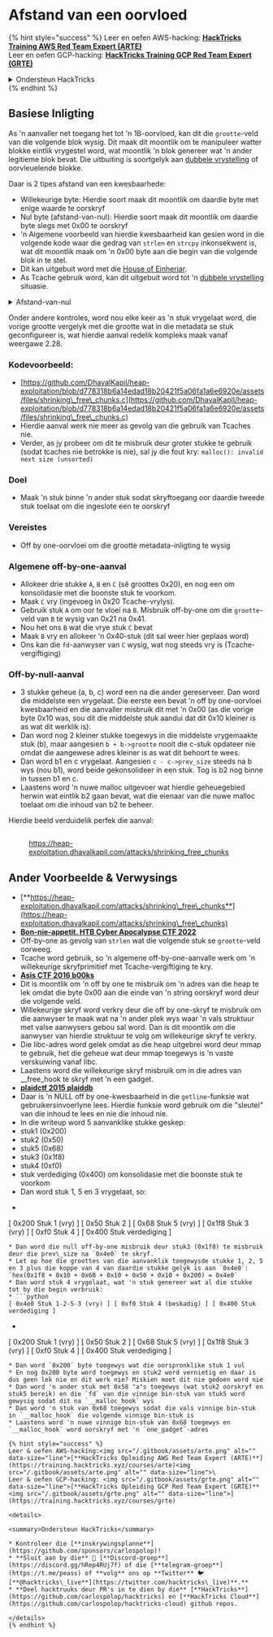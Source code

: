 # Afstand van een oorvloed

{% hint style="success" %}
Leer en oefen AWS-hacking: <img src="/.gitbook/assets/arte.png" alt="" data-size="line">[**HackTricks Training AWS Red Team Expert (ARTE)**](https://training.hacktricks.xyz/courses/arte)<img src="/.gitbook/assets/arte.png" alt="" data-size="line">\
Leer en oefen GCP-hacking: <img src="/.gitbook/assets/grte.png" alt="" data-size="line">[**HackTricks Training GCP Red Team Expert (GRTE)**<img src="/.gitbook/assets/grte.png" alt="" data-size="line">](https://training.hacktricks.xyz/courses/grte)

<details>

<summary>Ondersteun HackTricks</summary>

* Controleer de [**abonnementsplannen**](https://github.com/sponsors/carlospolop)!
* **Sluit je aan bij de** 💬 [**Discord-groep**](https://discord.gg/hRep4RUj7f) of de [**telegramgroep**](https://t.me/peass) of **volg** ons op **Twitter** 🐦 [**@hacktricks\_live**](https://twitter.com/hacktricks\_live)**.**
* **Deel hacktrucs door PR's in te dienen bij de** [**HackTricks**](https://github.com/carlospolop/hacktricks) en [**HackTricks Cloud**](https://github.com/carlospolop/hacktricks-cloud) github-repos.

</details>
{% endhint %}

## Basiese Inligting

As 'n aanvaller net toegang het tot 'n 1B-oorvloed, kan dit die `grootte`-veld van die volgende blok wysig. Dit maak dit moontlik om te manipuleer watter blokke eintlik vrygestel word, wat moontlik 'n blok genereer wat 'n ander legitieme blok bevat. Die uitbuiting is soortgelyk aan [dubbele vrystelling](double-free.md) of oorvleuelende blokke.

Daar is 2 tipes afstand van een kwesbaarhede:

* Willekeurige byte: Hierdie soort maak dit moontlik om daardie byte met enige waarde te oorskryf
* Nul byte (afstand-van-nul): Hierdie soort maak dit moontlik om daardie byte slegs met 0x00 te oorskryf
* 'n Algemene voorbeeld van hierdie kwesbaarheid kan gesien word in die volgende kode waar die gedrag van `strlen` en `strcpy` inkonsekwent is, wat dit moontlik maak om 'n 0x00 byte aan die begin van die volgende blok in te stel.
* Dit kan uitgebuit word met die [House of Einherjar](house-of-einherjar.md).
* As Tcache gebruik word, kan dit uitgebuit word tot 'n [dubbele vrystelling](double-free.md) situasie.

<details>

<summary>Afstand-van-nul</summary>
```c
// From https://ctf-wiki.mahaloz.re/pwn/linux/glibc-heap/off_by_one/
int main(void)
{
char buffer[40]="";
void *chunk1;
chunk1 = malloc(24);
puts("Get Input");
gets(buffer);
if(strlen(buffer)==24)
{
strcpy(chunk1,buffer);
}
return 0;
}
```
</details>

Onder andere kontroles, word nou elke keer as 'n stuk vrygelaat word, die vorige grootte vergelyk met die grootte wat in die metadata se stuk geconfigureer is, wat hierdie aanval redelik kompleks maak vanaf weergawe 2.28.

### Kodevoorbeeld:

* [https://github.com/DhavalKapil/heap-exploitation/blob/d778318b6a14edad18b20421f5a06fa1a6e6920e/assets/files/shrinking\_free\_chunks.c](https://github.com/DhavalKapil/heap-exploitation/blob/d778318b6a14edad18b20421f5a06fa1a6e6920e/assets/files/shrinking\_free\_chunks.c)
* Hierdie aanval werk nie meer as gevolg van die gebruik van Tcaches nie.
* Verder, as jy probeer om dit te misbruik deur groter stukke te gebruik (sodat tcaches nie betrokke is nie), sal jy die fout kry: `malloc(): invalid next size (unsorted)`

### Doel

* Maak 'n stuk binne 'n ander stuk sodat skryftoegang oor daardie tweede stuk toelaat om die ingeslote een te oorskryf

### Vereistes

* Off by one-oorvloei om die grootte metadata-inligting te wysig

### Algemene off-by-one-aanval

* Allokeer drie stukke `A`, `B` en `C` (sê groottes 0x20), en nog een om konsolidasie met die boonste stuk te voorkom.
* Maak `C` vry (ingevoeg in 0x20 Tcache-vrylys).
* Gebruik stuk `A` om oor te vloei na `B`. Misbruik off-by-one om die `grootte`-veld van `B` te wysig van 0x21 na 0x41.
* Nou het ons `B` wat die vrye stuk `C` bevat
* Maak `B` vry en allokeer 'n 0x40-stuk (dit sal weer hier geplaas word)
* Ons kan die `fd`-aanwyser van `C` wysig, wat nog steeds vry is (Tcache-vergiftiging)

### Off-by-null-aanval

* 3 stukke geheue (a, b, c) word een na die ander gereserveer. Dan word die middelste een vrygelaat. Die eerste een bevat 'n off by one-oorvloei kwesbaarheid en die aanvaller misbruik dit met 'n 0x00 (as die vorige byte 0x10 was, sou dit die middelste stuk aandui dat dit 0x10 kleiner is as wat dit werklik is).
* Dan word nog 2 kleiner stukke toegewys in die middelste vrygemaakte stuk (b), maar aangesien `b + b->grootte` nooit die c-stuk opdateer nie omdat die aangewese adres kleiner is as wat dit behoort te wees.
* Dan word b1 en c vrygelaat. Aangesien `c - c->prev_size` steeds na b wys (nou b1), word beide gekonsolideer in een stuk. Tog is b2 nog binne in tussen b1 en c.
* Laastens word 'n nuwe malloc uitgevoer wat hierdie geheuegebied herwin wat eintlik b2 gaan bevat, wat die eienaar van die nuwe malloc toelaat om die inhoud van b2 te beheer.

Hierdie beeld verduidelik perfek die aanval:

<figure><img src="../../.gitbook/assets/image (1247).png" alt=""><figcaption><p><a href="https://heap-exploitation.dhavalkapil.com/attacks/shrinking_free_chunks">https://heap-exploitation.dhavalkapil.com/attacks/shrinking_free_chunks</a></p></figcaption></figure>

## Ander Voorbeelde & Verwysings

* [**https://heap-exploitation.dhavalkapil.com/attacks/shrinking\_free\_chunks**](https://heap-exploitation.dhavalkapil.com/attacks/shrinking\_free\_chunks)
* [**Bon-nie-appetit. HTB Cyber Apocalypse CTF 2022**](https://7rocky.github.io/en/ctf/htb-challenges/pwn/bon-nie-appetit/)
* Off-by-one as gevolg van `strlen` wat die volgende stuk se `grootte`-veld oorweeg.
* Tcache word gebruik, so 'n algemene off-by-one-aanvalle werk om 'n willekeurige skryfprimitief met Tcache-vergiftiging te kry.
* [**Asis CTF 2016 b00ks**](https://ctf-wiki.mahaloz.re/pwn/linux/glibc-heap/off\_by\_one/#1-asis-ctf-2016-b00ks)
* Dit is moontlik om 'n off by one te misbruik om 'n adres van die heap te lek omdat die byte 0x00 aan die einde van 'n string oorskryf word deur die volgende veld.
* Willekeurige skryf word verkry deur die off by one-skryf te misbruik om die aanwyser te maak wat na 'n ander plek wys waar 'n vals struktuur met valse aanwysers gebou sal word. Dan is dit moontlik om die aanwyser van hierdie struktuur te volg om willekeurige skryf te verkry.
* Die libc-adres word gelek omdat as die heap uitgebrei word deur mmap te gebruik, het die geheue wat deur mmap toegewys is 'n vaste verskuiwing vanaf libc.
* Laastens word die willekeurige skryf misbruik om in die adres van \_\_free\_hook te skryf met 'n een gadget.
* [**plaidctf 2015 plaiddb**](https://ctf-wiki.mahaloz.re/pwn/linux/glibc-heap/off\_by\_one/#instance-2-plaidctf-2015-plaiddb)
* Daar is 'n NULL off by one-kwesbaarheid in die `getline`-funksie wat gebruikersinvoerlyne lees. Hierdie funksie word gebruik om die "sleutel" van die inhoud te lees en nie die inhoud nie.
* In die writeup word 5 aanvanklike stukke geskep:
* stuk1 (0x200)
* stuk2 (0x50)
* stuk5 (0x68)
* stuk3 (0x1f8)
* stuk4 (0xf0)
* stuk verdediging (0x400) om konsolidasie met die boonste stuk te voorkom
* Dan word stuk 1, 5 en 3 vrygelaat, so:
* ```python
[ 0x200 Stuk 1 (vry) ] [ 0x50 Stuk 2 ] [ 0x68 Stuk 5 (vry) ] [ 0x1f8 Stuk 3 (vry) ] [ 0xf0 Stuk 4 ] [ 0x400 Stuk verdediging ]
```
* Dan word die null off-by-one misbruik deur stuk3 (0x1f8) te misbruik deur die prev\_size na `0x4e0` te skryf.
* Let op hoe die groottes van die aanvanklik toegewysde stukke 1, 2, 5 en 3 plus die koppe van 4 van daardie stukke gelyk is aan `0x4e0`:  `hex(0x1f8 + 0x10 + 0x68 + 0x10 + 0x50 + 0x10 + 0x200) = 0x4e0`
* Dan word stuk 4 vrygelaat, wat 'n stuk genereer wat al die stukke tot by die begin verbruik:
* ```python
[ 0x4e0 Stuk 1-2-5-3 (vry) ] [ 0xf0 Stuk 4 (beskadig) ] [ 0x400 Stuk verdediging ]
```
* ```python
[ 0x200 Stuk 1 (vry) ] [ 0x50 Stuk 2 ] [ 0x68 Stuk 5 (vry) ] [ 0x1f8 Stuk 3 (vry) ] [ 0xf0 Stuk 4 ] [ 0x400 Stuk verdediging ]
```
* Dan word `0x200` byte toegewys wat die oorspronklike stuk 1 vul
* En nog 0x200 byte word toegewys en stuk2 word vernietig en daar is dus geen lek nie en dit werk nie? Miskien moet dit nie gedoen word nie
* Dan word 'n ander stuk met 0x58 "a"s toegewys (wat stuk2 oorskryf en stuk5 bereik) en die `fd` van die vinnige bin-stuk van stuk5 word gewysig sodat dit na `__malloc_hook` wys
* Dan word 'n stuk van 0x68 toegewys sodat die vals vinnige bin-stuk in `__malloc_hook` die volgende vinnige bin-stuk is
* Laastens word 'n nuwe vinnige bin-stuk van 0x68 toegewys en `__malloc_hook` word oorskryf met 'n `one_gadget`-adres

{% hint style="success" %}
Leer & oefen AWS-hacking:<img src="/.gitbook/assets/arte.png" alt="" data-size="line">[**HackTricks Opleiding AWS Red Team Expert (ARTE)**](https://training.hacktricks.xyz/courses/arte)<img src="/.gitbook/assets/arte.png" alt="" data-size="line">\
Leer & oefen GCP-hacking: <img src="/.gitbook/assets/grte.png" alt="" data-size="line">[**HackTricks Opleiding GCP Red Team Expert (GRTE)**<img src="/.gitbook/assets/grte.png" alt="" data-size="line">](https://training.hacktricks.xyz/courses/grte)

<details>

<summary>Ondersteun HackTricks</summary>

* Kontroleer die [**inskrywingsplanne**](https://github.com/sponsors/carlospolop)!
* **Sluit aan by die** 💬 [**Discord-groep**](https://discord.gg/hRep4RUj7f) of die [**telegram-groep**](https://t.me/peass) of **volg** ons op **Twitter** 🐦 [**@hacktricks\_live**](https://twitter.com/hacktricks\_live)**.**
* **Deel hacktruuks deur PR's in te dien by die** [**HackTricks**](https://github.com/carlospolop/hacktricks) en [**HackTricks Cloud**](https://github.com/carlospolop/hacktricks-cloud) github repos.

</details>
{% endhint %}
